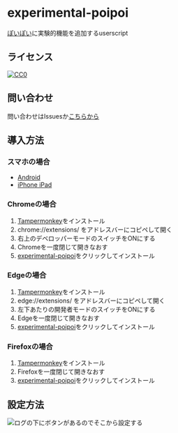 # experimental-poipoi

[ぽいぽい](https://gikopoipoi.net/)に実験的機能を追加するuserscript

## ライセンス

[![CC0](https://licensebuttons.net/p/zero/1.0/88x31.png) ](https://creativecommons.org/publicdomain/zero/1.0/deed.ja)

## 問い合わせ

問い合わせはIssuesか[こちらから](https://form1ssl.fc2.com/form/?id=019f176bae31cba6)

## 導入方法

### スマホの場合

- [Android](https://iwamizawa-software.github.io/experimental-poipoi/android.html)
- [iPhone iPad](https://iwamizawa-software.github.io/experimental-poipoi/iphone.html)

### Chromeの場合

1. [Tampermonkey](https://chrome.google.com/webstore/detail/tampermonkey/dhdgffkkebhmkfjojejmpbldmpobfkfo?hl=ja)をインストール
2. chrome://extensions/ をアドレスバーにコピペして開く
3. 右上のデベロッパーモードのスイッチをONにする
4. Chromeを一度閉じて開きなおす
5. [experimental-poipoi](https://raw.githubusercontent.com/iwamizawa-software/experimental-poipoi/main/experimental-poipoi.user.js)をクリックしてインストール

### Edgeの場合

1. [Tampermonkey](https://microsoftedge.microsoft.com/addons/detail/tampermonkey/iikmkjmpaadaobahmlepeloendndfphd)をインストール
2. edge://extensions/ をアドレスバーにコピペして開く
3. 左下あたりの開発者モードのスイッチをONにする
2. Edgeを一度閉じて開きなおす
3. [experimental-poipoi](https://raw.githubusercontent.com/iwamizawa-software/experimental-poipoi/main/experimental-poipoi.user.js)をクリックしてインストール

### Firefoxの場合

1. [Tampermonkey](https://addons.mozilla.org/ja/firefox/addon/tampermonkey/)をインストール
2. Firefoxを一度閉じて開きなおす
3. [experimental-poipoi](https://raw.githubusercontent.com/iwamizawa-software/experimental-poipoi/main/experimental-poipoi.user.js)をクリックしてインストール

## 設定方法

![ログの下にボタンがあるのでそこから設定する](https://iwamizawa-software.github.io/experimental-poipoi/config.png)
